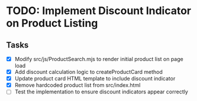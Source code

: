 # TODO: Implement Discount Indicator on Product Listing

## Tasks
- [x] Modify src/js/ProductSearch.mjs to render initial product list on page load
- [x] Add discount calculation logic to createProductCard method
- [x] Update product card HTML template to include discount indicator
- [x] Remove hardcoded product list from src/index.html
- [ ] Test the implementation to ensure discount indicators appear correctly
